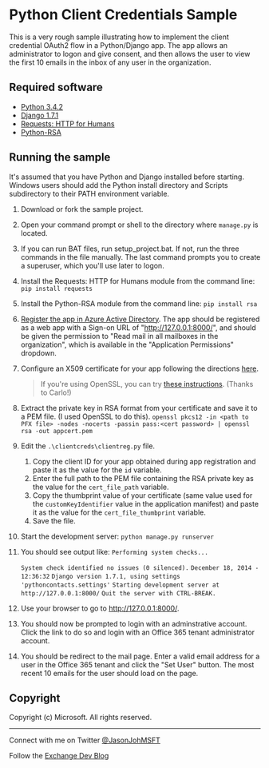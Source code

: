 # Python Client Credentials Sample #

This is a very rough sample illustrating how to implement the client credential OAuth2 flow in a Python/Django app. The app allows an administrator to logon and give consent, and then allows the user to view the first 10 emails in the inbox of any user in the organization.

## Required software ##

- [Python 3.4.2](https://www.python.org/downloads/)
- [Django 1.7.1](https://docs.djangoproject.com/en/1.7/intro/install/)
- [Requests: HTTP for Humans](http://docs.python-requests.org/en/latest/)
- [Python-RSA](http://stuvel.eu/rsa)

## Running the sample ##

It's assumed that you have Python and Django installed before starting. Windows users should add the Python install directory and Scripts subdirectory to their PATH environment variable.

1. Download or fork the sample project.
1. Open your command prompt or shell to the directory where `manage.py` is located.
1. If you can run BAT files, run setup_project.bat. If not, run the three commands in the file manually. The last command prompts you to create a superuser, which you'll use later to logon.
1. Install the Requests: HTTP for Humans module from the command line: `pip install requests`
1. Install the Python-RSA module from the command line: `pip install rsa`
1. [Register the app in Azure Active Directory](https://github.com/jasonjoh/office365-azure-guides/blob/master/RegisterAnAppInAzure.md). The app should be registered as a web app with a Sign-on URL of "http://127.0.0.1:8000/", and should be given the permission to "Read mail in all mailboxes in the organization", which is available in the "Application Permissions" dropdown.
1. Configure an X509 certificate for your app following the directions [here](https://blogs.msdn.microsoft.com/exchangedev/2015/01/21/building-daemon-or-service-apps-with-office-365-mail-calendar-and-contacts-apis-oauth2-client-credential-flow/).
    > If you're using OpenSSL, you can try [these instructions](https://gist.github.com/carlopires/de085999dc69a13efe60). (Thanks to Carlo!)
1. Extract the private key in RSA format from your certificate and save it to a PEM file. (I used OpenSSL to do this).
    `openssl pkcs12 -in <path to PFX file> -nodes -nocerts -passin pass:<cert password> | openssl rsa -out appcert.pem`
1. Edit the `.\clientcreds\clientreg.py` file. 
	1. Copy the client ID for your app obtained during app registration and paste it as the value for the `id` variable. 
	1. Enter the full path to the PEM file containing the RSA private key as the value for the `cert_file_path` variable.
	1. Copy the thumbprint value of your certificate (same value used for the `customKeyIdentifier` value in the application manifest) and paste it as the value for the `cert_file_thumbprint` variable.
	1. Save the file.
1. Start the development server: `python manage.py runserver`
1. You should see output like:
    `Performing system checks...`
    
    `System check identified no issues (0 silenced).`
    `December 18, 2014 - 12:36:32`
    `Django version 1.7.1, using settings 'pythoncontacts.settings'`
    `Starting development server at http://127.0.0.1:8000/`
    `Quit the server with CTRL-BREAK.`
1. Use your browser to go to http://127.0.0.1:8000/.
1. You should now be prompted to login with an adminstrative account. Click the link to do so and login with an Office 365 tenant administrator account.
2. You should be redirect to the mail page. Enter a valid email address for a user in the Office 365 tenant and click the "Set User" button. The most recent 10 emails for the user should load on the page.

## Copyright ##

Copyright (c) Microsoft. All rights reserved.

----------
Connect with me on Twitter [@JasonJohMSFT](https://twitter.com/JasonJohMSFT)

Follow the [Exchange Dev Blog](http://blogs.msdn.com/b/exchangedev/)
